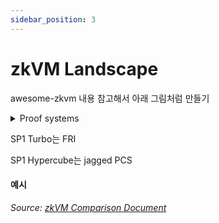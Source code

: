 ```yaml
---
sidebar_position: 3
---
```


# zkVM Landscape



awesome-zkvm 내용 참고해서 아래 그림처럼 만들기

<details>

<summary>Proof systems</summary>

* Arithmetization: The process of turning an execution trace into an algebraic statement (polynomial equations) that can be verified.
* Optimizations: Ingredients in the proof system that can optimize the size and complexity of the constraints overall.
* Backends: The proof system, typically in the form of a (Polynomial) Interactive Oracle Proof (IOP) and Polynomial Commitment Scheme (PCS), used for the (typically non-interactive) prover-verifier checks.
* Verifiers: Programs that can do the (typically non-interactive) verification given a proof and public inputs.

|                                zkVM                               |         Arithmetization         |                               Optimizations                              |                                  Backends                                 |    Verifiers   |
| :---------------------------------------------------------------: | :-----------------------------: | :----------------------------------------------------------------------: | :-----------------------------------------------------------------------: | :------------: |
|          [cairo](https://github.com/lambdaclass/cairo-vm)         |               AIR               |                                                                          |                                    FRI                                    |                |
|            [ceno](https://github.com/scroll-tech/ceno)            |               GKR               |                             Lookup, Sumcheck                             |                                 Brakedown                                 |      Rust      |
|      [eigen zkvm](https://github.com/0xEigenLabs/eigen-zkvm)      |               eAIR              |                                                                          |                                FRI, Groth16                               |    Solidity    |
|                [jolt](https://github.com/a16z/jolt)               |               R1CS              |                    Lookup, Sumcheck, Offline Mem Check                   |                                  Spartan                                  |      WASM      |
|        [miden](https://github.com/0xPolygonMiden/miden-vm)        |         AIR (winterfell)        |                                  Lookup,                                 |                                 Winterfell                                |      Rust      |
|          [mozak vm](https://github.com/0xmozak/mozak-vm)          |           AIR (Starky)          |                                  Lookup,                                 |                                    FRI                                    |      Rust      |
|          [nexus](https://github.com/nexus-xyz/nexus-zkvm)         | Folded Accumulated Relaxed R1CS |                            Accumulated Folding                           |                   Spartan + `{Zeromorph, PSE-Halo2 (KZG)}`                  |      Rust      |
| [o1vm](https://github.com/o1-labs/proof-systems/tree/master/o1vm) |             Plonkish            |                                  Lookup                                  |                                    IPA                                    |      Rust      |
|              [olavm](https://github.com/Sin7Y/olavm)              |          AIR (plonky2)          |                                  Lookup                                  |                                    FRI                                    |      Rust      |
|           [openvm](https://github.com/openvm-org/openvm)          |        AIR (plonky3), GKR       |                                                                          |                                    FRI                                    |      Rust      |
|           [pico](https://github.com/brevis-network/pico)          |          AIR (plonky3)          |                                  Lookup                                  |                                    FRI                                    | Rust, Solidity |
|           [powdrVM](https://github.com/powdr-labs/powdr)          |     AIR -ish (PIL, plonky3)     |                                     -                                    | PSE-Halo2 (KZG), Plonky3, FRI([eSTARK](https://eprint.iacr.org/2023/474)) |    Solidity    |
|              [risc0](https://github.com/risc0/risc0)              |              PLONK              |                                  Plookup                                 |           [DEEP-FRI & ALI](https://eprint.iacr.org/2021/582.pdf)          | Rust, Solidity |
|             [sp1](https://github.com/succinctlabs/sp1)            |          AIR (plonky3)          |                                  Lookup                                  |                                    FRI                                    | Rust, Solidity |
|        [sphinx](https://github.com/argumentcomputer/sphinx)       |     AIR (core), PLONK (wrap)    |                                  Lookup,                                 |                                    FRI                                    |      Rust      |
|         [triton vm](https://github.com/TritonVM/triton-vm)        |               AIR               | Lookup, [Contiguity](https://triton-vm.org/spec/memory-consistency.html) |                                    FRI                                    |      Rust      |
|       [valida](https://github.com/lita-xyz/valida-releases)       |          AIR (plonky3)          |                                                                          |                                    FRI                                    |        ?       |
|          [zisk](https://github.com/0xPolygonHermez/zisk)          |                ?                |                                     ?                                    |                                     ?                                     |        ?       |
|                [zkm](https://github.com/zkMIPS/zkm)               |          AIR (plonky2)          |                                  Lookup,                                 |                                    FRI                                    |      Rust      |
|          [zkWasm](https://github.com/DelphinusLab/zkWasm)         |              PLONK              |                                     -                                    |                                    IPA?                                   |      Rust      |

</details>

SP1 Turbo는 FRI

SP1 Hypercube는 jagged PCS



#### **예시**

*Source: [zkVM Comparison Document](https://assets.super.so/9c1ce0ba-bad4-4680-8c65-3a46532bf44a/files/a17715ac-e666-48ec-867c-3bb3087a107d.pdf)*